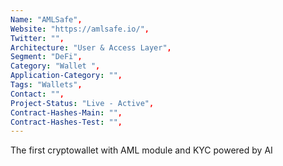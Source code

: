 ```yaml
--- 
Name: "AMLSafe", 
Website: "https://amlsafe.io/", 
Twitter: "", 
Architecture: "User & Access Layer",
Segment: "DeFi",
Category: "Wallet ",
Application-Category: "",
Tags: "Wallets",
Contact: "",
Project-Status: "Live - Active",
Contract-Hashes-Main: "",
Contract-Hashes-Test: "",
--- 
```

<!--lang:en--> 
The first cryptowallet with AML module and KYC powered by AI
<!--lang:es--] 
La primera criptobilletera con módulo AML y KYC impulsada por IA
<!--lang:de--] 
Das erste Kryptowallet mit AML-Modul und KYC powered by AI
<!--lang:fr--] 
Le premier cryptowallet avec module AML et KYC propulsé par l'IA
<!--lang:pl--] 
Pierwszy portfel kryptograficzny z modułem AML i KYC zasilany przez AI
<!--lang:uk--] 
Перший криптогаманець з модулем AML і KYC на основі ШІ
[!--lang:*--> 
